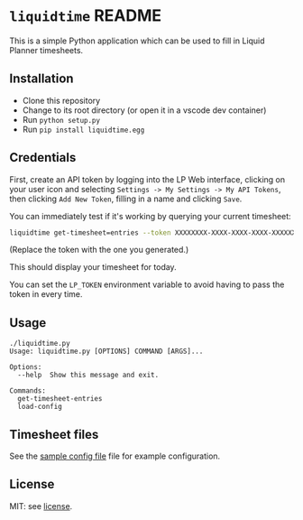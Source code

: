 # `liquidtime` README

This is a simple Python application which can be used to fill in Liquid Planner
timesheets.

## Installation

-   Clone this repository
-   Change to its root directory (or open it in a vscode dev container)
-   Run `python setup.py`
-   Run `pip install liquidtime.egg`

## Credentials

First, create an API token by logging into the LP Web interface, clicking on
your user icon and selecting `Settings -> My Settings -> My API Tokens`, then
clicking `Add New Token`, filling in a name and clicking `Save`.

You can immediately test if it's working by querying your current timesheet:

```bash
liquidtime get-timesheet=entries --token XXXXXXXX-XXXX-XXXX-XXXX-XXXXXXXXXXXX
```

(Replace the token with the one you generated.)

This should display your timesheet for today.

You can set the `LP_TOKEN` environment variable to avoid having to pass the
token in every time.

## Usage

```
./liquidtime.py
Usage: liquidtime.py [OPTIONS] COMMAND [ARGS]...

Options:
  --help  Show this message and exit.

Commands:
  get-timesheet-entries
  load-config
```

## Timesheet files

See the [sample config file](sample_config.yaml) file for example
configuration.

## License

MIT: see [license](LICENSE).
